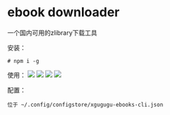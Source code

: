 # ebook downloader

一个国内可用的zlibrary下载工具

安装：
```
# npm i -g
```

使用：
![](https://i.postimg.cc/pr4mYkDk/2023-06-07-13-10-20.png)
![](https://i.postimg.cc/Kz9k4mj6/2023-06-07-13-11-50.png)
![](https://i.postimg.cc/26jLz1kd/2023-06-07-13-12-36.png)
![](https://i.postimg.cc/XvkySfb7/2023-06-07-13-12-54.png)

配置：
```
位于 ~/.config/configstore/xgugugu-ebooks-cli.json
```